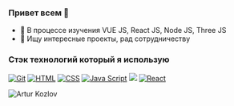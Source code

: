 ### Привет всем 👋

- 🌱 В процессе изучения VUE JS, React JS, Node JS, Three JS
- 👯 Ищу интересные проекты, рад сотрудничеству

### Стэк технологий который я использую
[![Git](https://shields.io/badge/-Git-f0efe7?logo=git&style=for-the-badge)](https://git-scm.com/)
[![HTML](https://shields.io/badge/-HTML5-E34F26?logo=html5&style=for-the-badge&logoColor=fff)](https://html5book.ru/html-html5/)
[![CSS](https://shields.io/badge/-CSS3-1572B6?logo=css3&style=for-the-badge&logoColor=fff)](https://html5book.ru/osnovy-css/)
[![Java Script](https://shields.io/badge/-Java_Script-F7DF1E?logo=javascript&style=for-the-badge&logoColor=222)](https://learn.javascript.ru/)
<img src="https://img.shields.io/badge/TypeScript-007ACC?style=for-the-badge&logo=typescript&logoColor=white"></img>
[![React](https://shields.io/badge/-React-282c34?logo=react&style=for-the-badge)](https://reactjs.org/)


<p align="left"> <img src="https://github-readme-stats.vercel.app/api?username=arturke&show_icons=true&theme=gotham" alt="Artur Kozlov" />

<!--
**ArturKe/arturke** is a ✨ _special_ ✨ repository because its `README.md` (this file) appears on your GitHub profile.

Here are some ideas to get you started:

- 🔭 I’m currently working on ...
- 🌱 I’m currently learning ...
- 👯 I’m looking to collaborate on ...
- 🤔 I’m looking for help with ...
- 💬 Ask me about ...
- 📫 How to reach me: ...
- 😄 Pronouns: ...
- ⚡ Fun fact: ...
-->
